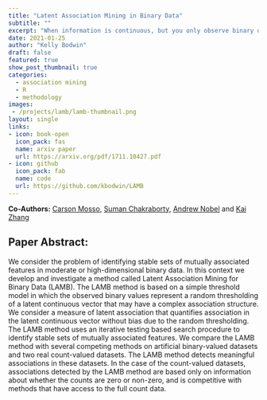 ```yaml
---
title: "Latent Association Mining in Binary Data"
subtitle: ""
excerpt: "When information is continuous, but you only observe binary data, it can be difficult to detect association between variables.  This method proposes a new model based on thresholding, and implements a search procedure that identifies groups of latently associated variables."
date: 2021-01-25
author: "Kelly Bodwin"
draft: false
featured: true
show_post_thumbnail: true
categories:
  - association mining
  - R
  - methodology
images:
 - /projects/lamb/lamb-thumbnail.png
layout: single
links:
- icon: book-open
  icon_pack: fas
  name: arxiv paper
  url: https://arxiv.org/pdf/1711.10427.pdf
- icon: github
  icon_pack: fab
  name: code
  url: https://github.com/kbodwin/LAMB
---
```


**Co-Authors:** [Carson Mosso](https://www.med.unc.edu/microimm/dittmerlab/directory/carson-nicholas-mosso/), [Suman Chakraborty](https://sites.google.com/view/sumanswebpage/), [Andrew Nobel](https://nobel.web.unc.edu/) and [Kai Zhang](https://zhangk.web.unc.edu/)

## Paper Abstract:

We consider the problem of identifying stable sets of mutually associated features in moderate or high-dimensional binary data. In this context we develop and investigate a method
called Latent Association Mining for Binary Data (LAMB). The LAMB method is based on
a simple threshold model in which the observed binary values represent a random thresholding of a latent continuous vector that may have a complex association structure. We
consider a measure of latent association that quantifies association in the latent continuous
vector without bias due to the random thresholding. The LAMB method uses an iterative
testing based search procedure to identify stable sets of mutually associated features. We
compare the LAMB method with several competing methods on artificial binary-valued
datasets and two real count-valued datasets. The LAMB method detects meaningful associations in these datasets. In the case of the count-valued datasets, associations detected
by the LAMB method are based only on information about whether the counts are zero or
non-zero, and is competitive with methods that have access to the full count data.

